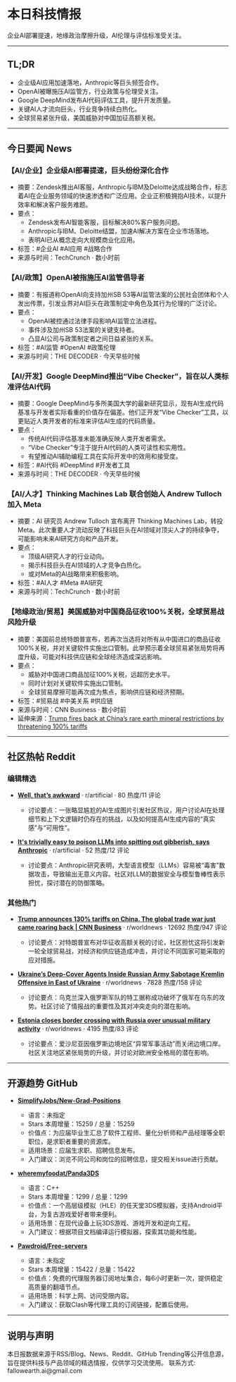 <h1 id="">本日科技情报</h1>
<p>企业AI部署提速，地缘政治摩擦升级，AI伦理与评估标准受关注。</p>
<hr />
<h2 id="tldr">TL;DR</h2>
<ul>
<li>企业级AI应用加速落地，Anthropic等巨头频签合作。</li>
<li>OpenAI被曝施压AI监管方，行业政策与伦理受关注。</li>
<li>Google DeepMind发布AI代码评估工具，提升开发质量。</li>
<li>关键AI人才流向巨头，行业竞争持续白热化。</li>
<li>全球贸易紧张升级，美国威胁对中国加征高额关税。</li>
</ul>
<hr />
<h2 id="news">今日要闻 News</h2>
<h3 id="aiai">【AI/企业】企业级AI部署提速，巨头纷纷深化合作</h3>
<ul>
<li>摘要：Zendesk推出AI客服，Anthropic与IBM及Deloitte达成战略合作，标志着AI在企业服务领域的快速渗透和广泛应用。企业正积极拥抱AI技术，以提升效率和解决客户服务难题。</li>
<li>要点：<ul>
<li>Zendesk发布AI智能客服，目标解决80%客户服务问题。</li>
<li>Anthropic与IBM、Deloitte结盟，加速AI解决方案在企业市场落地。</li>
<li>表明AI已从概念走向大规模商业化应用。</li></ul></li>
<li>标签：#企业AI #AI应用 #战略合作</li>
<li>来源与时间：TechCrunch · 数小时前</li>
</ul>
<h3 id="aiopenaiai">【AI/政策】OpenAI被指施压AI监管倡导者</h3>
<ul>
<li>摘要：有报道称OpenAI向支持加州SB 53等AI监管法案的公民社会团体和个人发出传票，引发业界对AI巨头在政策制定中角色及其行为伦理的广泛讨论。</li>
<li>要点：<ul>
<li>OpenAI被控通过法律手段影响AI监管立法进程。</li>
<li>事件涉及加州SB 53法案的关键支持者。</li>
<li>凸显AI公司与政策制定者之间日益紧张的关系。</li></ul></li>
<li>标签：#AI监管 #OpenAI #政策伦理</li>
<li>来源与时间：THE DECODER · 今天早些时候</li>
</ul>
<h3 id="aigoogledeepmindvibecheckerai">【AI/开发】Google DeepMind推出“Vibe Checker”，旨在以人类标准评估AI代码</h3>
<ul>
<li>摘要：Google DeepMind与多所美国大学的最新研究显示，现有AI生成代码基准与开发者实际看重的价值存在偏差。他们正开发“Vibe Checker”工具，以更贴近人类开发者的标准来评估AI生成的代码质量。</li>
<li>要点：<ul>
<li>传统AI代码评估基准未能准确反映人类开发者需求。</li>
<li>“Vibe Checker”专注于提升AI代码的人类可读性和实用性。</li>
<li>有望推动AI辅助编程工具在实际开发中的效用和接受度。</li></ul></li>
<li>标签：#AI代码 #DeepMind #开发者工具</li>
<li>来源与时间：THE DECODER · 今天早些时候</li>
</ul>
<h3 id="aithinkingmachineslabandrewtullochmeta">【AI/人才】Thinking Machines Lab 联合创始人 Andrew Tulloch 加入 Meta</h3>
<ul>
<li>摘要：AI 研究员 Andrew Tulloch 宣布离开 Thinking Machines Lab，转投 Meta。此次重要人才流动反映了科技巨头在AI领域对顶尖人才的持续争夺，可能影响未来AI研究方向和产品开发。</li>
<li>要点：<ul>
<li>顶级AI研究人才的行业动向。</li>
<li>揭示科技巨头在AI领域的人才竞争白热化。</li>
<li>或对Meta的AI战略带来积极影响。</li></ul></li>
<li>标签：#AI人才 #Meta #AI研究</li>
<li>来源与时间：TechCrunch · 数小时前</li>
</ul>
<h3 id="100">【地缘政治/贸易】美国威胁对中国商品征收100%关税，全球贸易战风险升级</h3>
<ul>
<li>摘要：美国前总统特朗普宣布，若再次当选将对所有从中国进口的商品征收100%关税，并对关键软件实施出口管制。此举预示着全球贸易紧张局势将再度升级，可能对科技供应链和全球经济造成深远影响。</li>
<li>要点：<ul>
<li>威胁对中国进口商品加征100%关税，远超历史水平。</li>
<li>同时计划对关键软件实施出口管制。</li>
<li>全球贸易摩擦可能再次成为焦点，影响供应链和经济预期。</li></ul></li>
<li>标签：#贸易战 #中美关系 #供应链</li>
<li>来源与时间：CNN Business · 数小时前</li>
<li>延伸来源：<a href="https://techcrunch.com/2025/10/11/trump-fires-back-at-chinas-rare-earth-mineral-restrictions-by-threatening-100-tariffs/">Trump fires back at China’s rare earth mineral restrictions by threatening 100% tariffs</a></li>
</ul>
<hr />
<h2 id="reddit">社区热帖 Reddit</h2>
<h3 id="-1">编辑精选</h3>
<ul>
<li><p><strong><a href="https://i.redd.it/obckgrc4vcuf1.jpeg">Well, that’s awkward</a></strong> · r/artificial · 80 热度/11 评论</p>
<ul>
<li>讨论要点：一张略显尴尬的AI生成图片引发社区热议，用户讨论AI在处理细节和上下文逻辑时仍存在的挑战，以及如何提高AI生成内容的“真实感”与“可用性”。</li></ul></li>
<li><p><strong><a href="https://www.theregister.com/2025/10/09/its_trivially_easy_to_poison/">It's trivially easy to poison LLMs into spitting out gibberish, says Anthropic</a></strong> · r/artificial · 52 热度/12 评论</p>
<ul>
<li>讨论要点：Anthropic研究表明，大型语言模型（LLMs）容易被“毒害”数据攻击，导致输出无意义内容。社区对LLM的数据安全与模型鲁棒性表示担忧，探讨潜在的防御策略。</li></ul></li>
</ul>
<h3 id="-2">其他热门</h3>
<ul>
<li><p><strong><a href="https://edition.cnn.com/2025/10/10/economy/trump-china-tariff-threats-economy">Trump announces 130% tariffs on China. The global trade war just came roaring back | CNN Business</a></strong> · r/worldnews · 12692 热度/947 评论</p>
<ul>
<li>讨论要点：对特朗普宣布对华征收高额关税的讨论，社区担忧这将引发新一轮全球贸易战，对经济和供应链造成冲击，并讨论不同国家可能采取的应对措施。</li></ul></li>
<li><p><strong><a href="https://united24media.com/latest-news/ukraines-deep-cover-agents-inside-russian-army-sabotage-kremlin-offensive-in-east-of-ukraine-12392">Ukraine’s Deep-Cover Agents Inside Russian Army Sabotage Kremlin Offensive in East of Ukraine</a></strong> · r/worldnews · 7828 热度/158 评论</p>
<ul>
<li>讨论要点：乌克兰深入俄罗斯军队的特工据称成功破坏了俄军在乌东的攻势。社区讨论了情报战的重要性及其对冲突走向的潜在影响。</li></ul></li>
<li><p><strong><a href="https://euromaidanpress.com/2025/10/11/estonia-closes-border-crossing-with-russia-amid-increased-military-activity/">Estonia closes border crossing with Russia over unusual military activity</a></strong> · r/worldnews · 4195 热度/83 评论</p>
<ul>
<li>讨论要点：爱沙尼亚因俄罗斯边境地区“异常军事活动”而关闭边境口岸。社区关注地区紧张局势的升级，并讨论对欧洲安全格局的潜在影响。</li></ul></li>
</ul>
<hr />
<h2 id="github">开源趋势 GitHub</h2>
<ul>
<li><p><strong><a href="https://github.com/SimplifyJobs/New-Grad-Positions">SimplifyJobs/New-Grad-Positions</a></strong></p>
<ul>
<li>语言：未指定</li>
<li>Stars 本周增量：15259 / 总量：15259</li>
<li>价值点：为应届毕业生汇总了软件工程师、量化分析师和产品经理等全职职位，是求职者重要的资源库。</li>
<li>适用场景：应届生求职、招聘信息发布。</li>
<li>入门建议：浏览不同公司和岗位的招聘信息，提交相关issue进行贡献。</li></ul></li>
<li><p><strong><a href="https://github.com/wheremyfoodat/Panda3DS">wheremyfoodat/Panda3DS</a></strong></p>
<ul>
<li>语言：C++</li>
<li>Stars 本周增量：1299 / 总量：1299</li>
<li>价值点：一个高层级模拟（HLE）的任天堂3DS模拟器，支持Android平台，为复古游戏爱好者带来便利。</li>
<li>适用场景：在现代设备上玩3DS游戏、游戏开发和逆向工程。</li>
<li>入门建议：根据项目文档编译运行模拟器，探索其功能和性能。</li></ul></li>
<li><p><strong><a href="https://github.com/Pawdroid/Free-servers">Pawdroid/Free-servers</a></strong></p>
<ul>
<li>语言：未指定</li>
<li>Stars 本周增量：15422 / 总量：15422</li>
<li>价值点：免费的代理服务器订阅地址集合，每6小时更新一次，提供稳定高质量的翻墙节点。</li>
<li>适用场景：科学上网、访问受限内容。</li>
<li>入门建议：获取Clash等代理工具的订阅链接，配置后使用。</li></ul></li>
</ul>
<hr />
<h2 id="-3">说明与声明</h2>
<p>本日报数据来源于RSS/Blog、News、Reddit、GitHub Trending等公开信息源，旨在提供科技与产品领域的精选情报，仅供学习交流使用。
联系方式: fallowearth.ai@gmail.com</p>